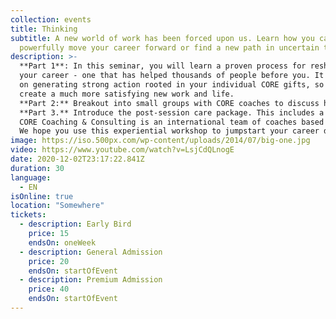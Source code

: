 ```yaml
---
collection: events
title: Thinking
subtitle: A new world of work has been forced upon us. Learn how you can
  powerfully move your career forward or find a new path in uncertain times.
description: >-
  **Part 1**: In this seminar, you will learn a proven process for reshaping
  your career - one that has helped thousands of people before you. It is based
  on generating strong action rooted in your individual CORE gifts, so you
  create a much more satisfying new work and life.
  **Part 2:** Breakout into small groups with CORE coaches to discuss how you can apply the CORE transition process to your own career path. Small groups will be in your preferred language (English or Spanish).
  **Part 3.** Introduce the post-session care package. This includes a video/audio of the session (so you can review the materials anytime). You will also receive check-in texts from your coach, plus other career resources.
  CORE Coaching & Consulting is an international team of coaches based in the US, Europe and South America. We use the Balancing Act principles of CORE Coaching President Sharon Seivert as a basis for this seminar.
  We hope you use this experiential workshop to jumpstart your career during these challenging times.
image: https://iso.500px.com/wp-content/uploads/2014/07/big-one.jpg
video: https://www.youtube.com/watch?v=LsjCdQLnogE
date: 2020-12-02T23:17:22.841Z
duration: 30
language:
  - EN
isOnline: true
location: "Somewhere"
tickets:
  - description: Early Bird
    price: 15
    endsOn: oneWeek
  - description: General Admission
    price: 20
    endsOn: startOfEvent
  - description: Premium Admission
    price: 40
    endsOn: startOfEvent
---
```

